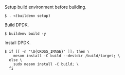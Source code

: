 Setup build environment before building.

```
$ . <(buildenv setup)
```

Build DPDK.

```
$ buildenv build -y
```

Install DPDK.

```
$ if [[ -n "\${CROSS_IMAGE}" ]]; then \
    meson install -C build --destdir /build/target; \
  else \
    sudo meson install -C build; \
  fi
```
